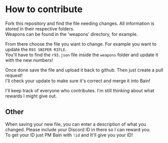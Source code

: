 # How to contribute

Fork this repository and find the file needing changes. All information is stored in their respective folders.  
Weapons can be found in the 'weapons' directory, for example.

From there choose the file you want to change. For example you want to update the `R93 SNIPER RIFLE`.  
You'll have to find the `r93.json` file inside the `weapons` folder and update it with the new numbers!  

Once done save the file and upload it back to github. Then just create a pull request!  
I'll check your update to make sure it's correct and merge it into Bain!  

I'll keep track of everyone who contributes. I'm still thinking about what rewards I might give out.  


## Other
When saving your new file, you can enter a description of what you changed. Please include your Discord ID in there so I can reward you.  
To get your ID just PM Bain with `!id` and It'll give you your ID!
